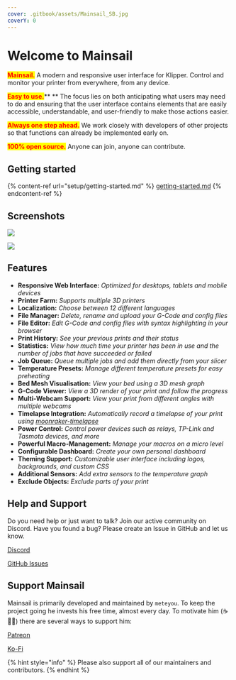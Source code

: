 ```yaml
---
cover: .gitbook/assets/Mainsail_SB.jpg
coverY: 0
---
```


# Welcome to Mainsail

<mark style="color:red;">**Mainsail.**</mark> A modern and responsive user interface for Klipper. Control and monitor your printer from everywhere, from any device.

<mark style="color:red;">**Easy to use.**</mark>** ** The focus lies on both anticipating what users may need to do and ensuring that the user interface contains elements that are easily accessible, understandable, and user-friendly to make those actions easier.

<mark style="color:red;">**Always one step ahead.**</mark> We work closely with developers of other projects so that functions can already be implemented early on.

<mark style="color:red;">**100% open source.**</mark> Anyone can join, anyone can contribute.

## Getting started

{% content-ref url="setup/getting-started.md" %}
[getting-started.md](setup/getting-started.md)
{% endcontent-ref %}

## Screenshots

![](https://docs.mainsail.xyz/assets/img/screenshot.png)

![](https://docs.mainsail.xyz/assets/img/features.png)

## Features

* **Responsive Web Interface:** _Optimized for desktops, tablets and mobile devices_
* **Printer Farm:** _Supports multiple 3D printers_
* **Localization:** _Choose between 12 different languages_
* **File Manager:** _Delete, rename and upload your G-Code and config files_
* **File Editor:** _Edit G-Code and config files with syntax highlighting in your browser_
* **Print History:** _See your previous prints and their status_
* **Statistics:** _View how much time your printer has been in use and the number of jobs that have succeeded or failed_
* **Job Queue:** _Queue multiple jobs and add them directly from your slicer_
* **Temperature Presets:** _Manage different temperature presets for easy preheating_
* **Bed Mesh Visualisation:** _View your bed using a 3D mesh graph_
* **G-Code Viewer:** _View a 3D render of your print and follow the progress_
* **Multi-Webcam Support:** _View your print from different angles with multiple webcams_
* **Timelapse Integration:** _Automatically record a timelapse of your print using_ [_moonraker-timelapse_](https://github.com/mainsail-crew/moonraker-timelapse)
* **Power Control:** _Control power devices such as relays, TP-Link and Tasmota devices, and more_
* **Powerful Macro-Management:** _Manage your macros on a micro level_
* **Configurable Dashboard:** _Create your own personal dashboard_
* **Theming Support:** _Customizable user interface including logos, backgrounds, and custom CSS_
* **Additional Sensors:** _Add extra sensors to the temperature graph_
* **Exclude Objects:** _Exclude parts of your print_

## Help and Support

Do you need help or just want to talk? Join our active community on Discord. Have you found a bug? Please create an Issue in GitHub and let us know.

[Discord](https://discord.gg/skWTwTD)

[GitHub Issues](https://github.com/mainsail-crew/mainsail/issues)

## Support Mainsail

Mainsail is primarily developed and maintained by `meteyou`. To keep the project going he invests his free time, almost every day. To motivate him (☕🍺😜) there are several ways to support him:

[Patreon](https://www.patreon.com/meteyou)

[Ko-Fi](https://ko-fi.com/mainsail)

{% hint style="info" %}
Please also support all of our maintainers and contributors.
{% endhint %}
